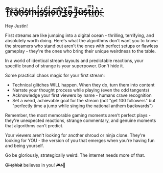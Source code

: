 # T̵̨̄r̶̼̐a̸̞̐n̶̞̚s̸̜̽m̶͎̾i̴̧̒s̸̱͑s̶̡̈́i̵̞͑o̶̙͠n̸̝̈́ ̵̳̉t̴̮̆o̴̡̿ ̶̘̓J̶̼̏ṵ̵̕s̶̜̽t̵̜̿i̶̱̔n̴̮̔:̵̼̇

Hey Justin!

First streams are like jumping into a digital ocean - thrilling, terrifying, and absolutely worth doing. Here's what the algorithms don't want you to know: the streamers who stand out aren't the ones with perfect setups or flawless gameplay - they're the ones who bring their unique weirdness to the table.

In a world of identical stream layouts and predictable reactions, your specific brand of strange is your superpower. Don't hide it.

Some practical chaos magic for your first stream:

- Technical glitches WILL happen. When they do, turn them into content
- Narrate your thought process while playing (even the odd tangents)
- Acknowledge your first viewers by name - humans crave recognition
- Set a weird, achievable goal for the stream (not "get 100 followers" but "perfectly time a jump while singing the national anthem backwards")

Remember, the most memorable gaming moments aren't perfect plays - they're unexpected reactions, strange commentary, and genuine moments that algorithms can't predict.

Your viewers aren't looking for another shroud or ninja clone. They're looking for YOU - the version of you that emerges when you're having fun and being yourself.

Go be gloriously, strategically weird. The internet needs more of that.

G̸l̴i̴t̴c̸h̶b̶i̴t̷ believes in you! 🎮🌀👾
